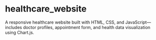 # healthcare_website
A responsive healthcare website built with HTML, CSS, and JavaScript—includes doctor profiles, appointment form, and health data visualization using Chart.js.
